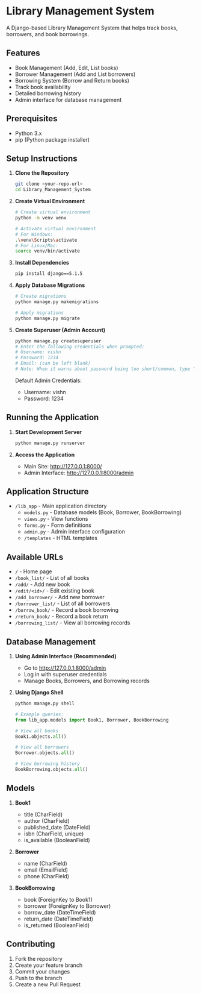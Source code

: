 # Library Management System

A Django-based Library Management System that helps track books, borrowers, and book borrowings.

## Features

- Book Management (Add, Edit, List books)
- Borrower Management (Add and List borrowers)
- Borrowing System (Borrow and Return books)
- Track book availability
- Detailed borrowing history
- Admin interface for database management

## Prerequisites

- Python 3.x
- pip (Python package installer)

## Setup Instructions

1. **Clone the Repository**
   ```bash
   git clone <your-repo-url>
   cd Library_Management_System
   ```

2. **Create Virtual Environment**
   ```bash
   # Create virtual environment
   python -m venv venv

   # Activate virtual environment
   # For Windows:
   .\venv\Scripts\activate
   # For Linux/Mac:
   source venv/bin/activate
   ```

3. **Install Dependencies**
   ```bash
   pip install django==5.1.5
   ```

4. **Apply Database Migrations**
   ```bash
   # Create migrations
   python manage.py makemigrations

   # Apply migrations
   python manage.py migrate
   ```

5. **Create Superuser (Admin Account)**
   ```bash
   python manage.py createsuperuser
   # Enter the following credentials when prompted:
   # Username: vishn
   # Password: 1234
   # Email: (can be left blank)
   # Note: When it warns about password being too short/common, type 'y' to use it anyway
   ```

   Default Admin Credentials:
   - Username: vishn
   - Password: 1234

## Running the Application

1. **Start Development Server**
   ```bash
   python manage.py runserver
   ```

2. **Access the Application**
   - Main Site: http://127.0.0.1:8000/
   - Admin Interface: http://127.0.0.1:8000/admin

## Application Structure

- `/lib_app` - Main application directory
  - `models.py` - Database models (Book, Borrower, BookBorrowing)
  - `views.py` - View functions
  - `forms.py` - Form definitions
  - `admin.py` - Admin interface configuration
  - `/templates` - HTML templates

## Available URLs

- `/` - Home page
- `/book_list/` - List of all books
- `/add/` - Add new book
- `/edit/<id>/` - Edit existing book
- `/add_borrower/` - Add new borrower
- `/borrower_list/` - List of all borrowers
- `/borrow_book/` - Record a book borrowing
- `/return_book/` - Record a book return
- `/borrowing_list/` - View all borrowing records

## Database Management

1. **Using Admin Interface (Recommended)**
   - Go to http://127.0.0.1:8000/admin
   - Log in with superuser credentials
   - Manage Books, Borrowers, and Borrowing records

2. **Using Django Shell**
   ```python
   python manage.py shell
   
   # Example queries:
   from lib_app.models import Book1, Borrower, BookBorrowing
   
   # View all books
   Book1.objects.all()
   
   # View all borrowers
   Borrower.objects.all()
   
   # View borrowing history
   BookBorrowing.objects.all()
   ```

## Models

1. **Book1**
   - title (CharField)
   - author (CharField)
   - published_date (DateField)
   - isbn (CharField, unique)
   - is_available (BooleanField)

2. **Borrower**
   - name (CharField)
   - email (EmailField)
   - phone (CharField)

3. **BookBorrowing**
   - book (ForeignKey to Book1)
   - borrower (ForeignKey to Borrower)
   - borrow_date (DateTimeField)
   - return_date (DateTimeField)
   - is_returned (BooleanField)

## Contributing

1. Fork the repository
2. Create your feature branch
3. Commit your changes
4. Push to the branch
5. Create a new Pull Request
